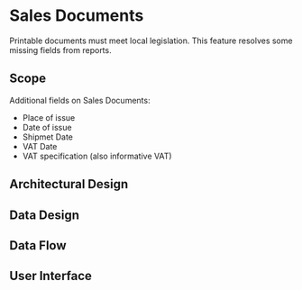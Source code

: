 # Sales Documents

Printable documents must meet local legislation. This feature resolves some missing fields from reports.

## Scope

Additional fields on Sales Documents:
- Place of issue
- Date of issue
- Shipmet Date
- VAT Date 
- VAT specification (also informative VAT)

## Architectural Design 

## Data Design

## Data Flow

## User Interface
